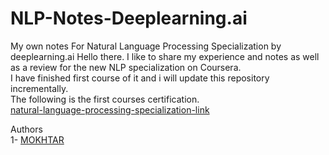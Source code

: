 # NLP-Notes-Deeplearning.ai
My own notes For Natural Language Processing Specialization by deeplearning.ai
Hello there.
I like to share my experience and notes as well as a review for the new NLP specialization on Coursera.  
I have finished first course of it and i will update this repository incrementally.  
The following is the first courses certification.  
[natural-language-processing-specialization-link](https://www.coursera.org/specializations/natural-language-processing)  


Authors  
1- [MOKHTAR](https://github.com/mohamed-mokhtar)
